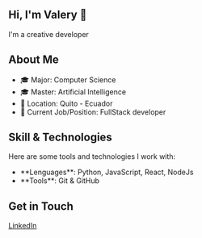 ## Hi, I'm Valery 👋
I'm a creative developer
## About Me

<ul>
    <li>🎓 Major: Computer Science</li>
    <li>🎓 Master: Artificial Intelligence</li>
    <li>📍 Location: Quito - Ecuador</li>
    <li>💼 Current Job/Position: FullStack developer</li>

</ul>

## Skill & Technologies
Here are some tools and technologies I work with:
<ul>
    <li>**Lenguages**: Python, JavaScript, React, NodeJs</li>
    <li>**Tools**: Git & GitHub</li>
</ul>

## Get in Touch
[LinkedIn](https://www.linkedin.com/in/valery-villarruel-1a6276209/)
